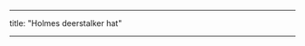 ***

title: "Holmes deerstalker hat"

***

<YouTube id='H24VBFMZJF4' />

<PatternDocs pattern='holmes' />
